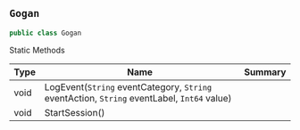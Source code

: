 ## `Gogan`

```csharp
public class Gogan

```

Static Methods

| Type | Name | Summary | 
| --- | --- | --- | 
| void | LogEvent(`String` eventCategory, `String` eventAction, `String` eventLabel, `Int64` value) |  | 
| void | StartSession() |  | 


